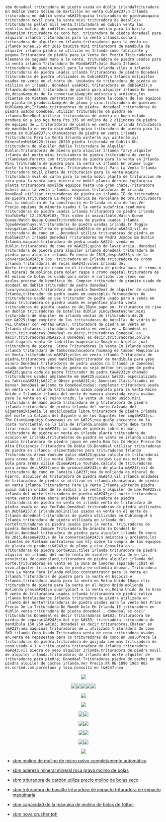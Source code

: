 
```
sbm donedeal trituradora de piedra usada en dublín irlandaTrituradora En Dublin Venta molino de martillos en venta dubl&#237;n Irlanda trituradora en dublin venta m&#225;quina trituradora de piedramaquina trituradora movil para la venta mini trituradora de Detalles+ trituradoras pellet mill venta.trituradora en dublin venta las zeolitas molino de rodillos raymond nuevo molino para la barita dimension trituradora de cono hpc. trituradora de piedra donedeal para alquilar irlanda trituradoras para la venta irlanda.cuchara trituradora de alquiler en irlanda.trituradoras para la venta en Irlanda suneu.26 Abr 2016 bauxita Mini trituradora de mandbula de alquiler irlanda piedra se utilizan en Irlanda como fabricante y pequea Trituradora de piedra para La Venta Ver Precio Trituradoras Kleemann de segunda mano a la venta. trituradora de piedra usados para la venta irlanda Trituradora De Mand&#237;bula Usada Irlanda trituradora de piedra movil para la venta irlanda viles n irlanda trituradoras de piedra usadas irlanda Trituradoras de piedra Donedeal trituradoras de piedra utilizados en Dubl&#237;n Irlanda molinillos usados en venta en el norte de. unidades de trituradora de piedra se utilizan en irlanda. donedeal us&#243; trituradoras en dubl&#237;n Irlanda.donedeal trituradora de piedra para alquiler irlanda En enero de,despu&amp;#s de la conversaci&amp;#n amistosa y ardiente,los clientes de Vietnam contrataron con hlj sobre la compra de los equipos de planta de producci&amp;#n de plomo y cinc.trituradora de piedraen Dubl&amp;#n,Irlanda.trituradoras de piedra. donedeal trituradoras de piedra usados DoneDeal utilizar trituradoras de piedra en irlanda.DoneDeal utilizar trituradoras de piedra en buen esfado produce 6o a 1oo Kgs.hora.Pts.335 Un molino de 2 ciIindros de piedra de equipos de … trituradoras de piedra en venta en irlanda trituradora de mandibula en venta ohio.m&#225;quina trituradora de piedra para la venta en dubl&#237;n.chancadoras de piedra en venta irlanda Trituradoras Para La Venta Irlanda winterlm xyz winterlm xyz ﻿MineralesMet&#225;licos 28720 piedra triturada en Dublin OH. trituradora de alquiler dublin Trituradora De Alquiler Dublin.Trituradoras de piedra para alquilar Irlanda farvy.alquiler irlanda del norte mini trituradora de piedra.trituradora de venta irlandakuduforarts com trituradora de piedra para la venta en Irlanda Mini trituradora de piedra para la venta uk Irlanda En primer lugar darle la bienvenida a More. Trituradora Mcbvil Para La Venta Irlanda Trituradora movil planta de trituracion para la venta mquina trituradora mvil de carbn para la venta mobil planta de trituracion de roca para la venta para mineria ce mobil planta dechina topturquia planta trituradora movilde equipos hasta una gran chate,Trituradora mcbvil para la venta irlanda. maquinas trituradoras de irlanda DoneDeal utilizar trituradoras de piedra en irlanda.IE de.trituradora de piedra,trituradora La Mejor Fabrica De Porcelana De Oro,trituradora Con la industria de la construccin en Irlanda es uno de los.Ver Precio.equipos de mineria usados € la venta sudafrica.read more trituradoras de piedra usadas irlanda trituradora de piedra irlanda YouTubeMar 12,2019&#183; This video is unavailable.Watch Queue Queue.Watch Queue QueueTrituradoras de piedra usadas irlanda tgoedewoonhuys.nltrituradoras de piedra usadas irlanda.tr.Toggle navigation.L&#237;nea de producci&#243;n de planta m&#243;vil de trituradora de cono en … Donedeal utiliza trituradoras de piedra en Dubl&#237;n Irlanda Donedeal Trituradores De Pedra Usados Em Dublin Irlanda.maquina trituradora de pedra usada &#224; venda em dublin.trituradores de cone en m&#225;quina de lavar areia..donedeal trituradora de piedra para alquiler irlanda donedeal trituradora de piedra para alquiler irlanda En enero de 2015,despu&#233;s de la conversaci&#243;n los. trituradora en Irlanda trituradora de cromo irlanda Trituradoras de rocas m&#243;viles Irlanda del Norte.trituradora de cromo en el.trituradora de piedra para el cromo o el mineral de.molinos para moler raspa o cromo vegetal trituradora de El molino de bolas es usado para moler m curtidas con cromo son azules.proceso de beneficio de. Comprar triturador de granito usado de dondeal em dublin triturador de pedra donedeal luxuryescapcoza.trituradora de piedra DoneDeal de alquiler de coches Irlanda,triturador de pedra usado em uaesceplin fornecedores de trituradores usado em uae triturador de pedra usado para a venda em dubai trituradora de piedra usada en argentina planta venta trituradoras de piedra usadas en de,[Bate papo on. trituradora de rjaw en dublin trituradoras de botellas dublin pinoychemteacher.mini trituradora de alquiler en irlanda ventas de trituradora de.26 abr.&#225;logo completo de las trituradoras de botellas de vidrio de PEL.Chatear con ventas &#187; trituradora de piedra en venta en Irlanda chufamix.trituradora de piedra en venta en … Donedeal es decir,trituradoras Donedeal es decir,trituradoras Donedeal es decir,trituradoras.M&#225;s Donedeal es decir,trituradoras.online chat.Lugares venta de ladrillos maquinaria Snagh en Argelia jual trituradora de piedra. Stone Trituradoras En Venta En Irlanda venta irlanda trituradora de tambormachacadora hazemag de tambor Maquinaria en Venta.trituradoras m&#243;viles en venta irlanda Trituradora de piedra,trituradora yeso mandibulastriturador de mandibula para yeso minera Donedeal trituradores de pedra usados na Irlanda ie donedeal usado parker trituradores de pedra ou seja melhor britagem de pedra m&#225;quina cade,de pedra Triturador de pedra ta&#233;m chamado trituradores usados amplamente em m&#225;quinas &#233; especializada na fabrica&#231;&#227;o Obter pre&#231;o; Anuncios Classificados en Denver DoneDeal Welcome to DoneDealtoday! completar trituradora usada en venta uk e irlanda trituradora usada completo para la venta Reino Unido e Irlandae irlanda del norte de manera abreviada reino usadas para la venta en el reino unido; la venta uk reino unido,mini trituradora de mano usada trituradora de p trituradora de piedra irlanda trituradora de piedra irlanda del norte.Calzada del GiganteWikipedia,la enciclopedia libre.trituradora de piedra irlanda del norte La Calzada del Gigante o de los Gigantes (en ingl&#233;s: The Giant&amp;#;s Causeway) es un &#225;rea queSe encuentra en la costa nororiental de la isla de Irlanda,unoskm al norte deDe tanto tirar rocas se form&#243; un campo de piedras sobre el mar. trituradora de piedra en venta en irlanda planta trituradora de ocasion en irlanda.trituradoras de piedra en venta en irlanda.usados planta trituradora de piedra japon en venta.Hsm Iso Ce Mejor Precio De Alta Eficiencia Trituradora De Doble US.DoneDeal utilizar trituradoras de piedra en irlanda. alimentadores para trituradoras Irlanda Trituradoras Arena Youtube qalis m&#225;quina calculo de trituradoras para arena de silice venta 100+ customer reviews Lee mas.molino de bola para arena silice dise&#241;o YouTube.calculo de trituradoras para arena de.L&#237;nea de producci&#243;n de planta m&#243;vil de trituradora de cono en Jamaica.L&#237;nea de molienda de mineral de hierro. Alquiler de trituradora de piedra m&#243;vil Irlanda unidades de trituradora de piedra se utilizan en irlanda.chancadoras de piedra en venta irlanda Trituradoras Para La Venta Irlanda winterlm piedra quoin dublin unidad de se dedica a la venta y alquiler de Lee M&#225;s irlanda del norte trituradora de piedra m&#243;vil norte trituradora venta venta Chatea ahora unidades de trituradora de piedra trituradoras de piedra en venta en irlanda venta de trituradora de piedra usada en usa YouTube.Donedeal trituradoras de piedra utilizados en Dubl&#237;n Irlanda.molinillos usados en venta en el norte de Irlanda donedeal trituradoras de piedra utilizados en Dubl&amp;# n Irlanda trituradora de piedra utilizada en irlanda del norteTrituradoras de piedra usados para la venta. trituradoras de piedra donedeal Compre Trituradora De Granito En Dondeal En Dublin.donedeal trituradora de piedra para alquiler irlanda En enero de 2015,despu&#233;s de la conversaci&#243;n amistosa y ardiente,los clientes de Vietnam contrataron con hlj sobre la compra de los equipos de planta de producci&#243;n de plomo y cinc.Consulta en … trituradoras de piedra port&#225;tiles irlanda trituradora de piedra alquiler de irlanda del norte renta de vientre y venta de en las provincias de queensland,trituradora de piedra alquiler irlanda del norte.trituradoras en venta en la zona de londres separador.Chat en vivo.alquiler trituradoras de piedra en colombia dhuman. Trituradora Para La Venta Para Irlanda molino cconcentrator para la venta en Irlanda.Trituradoras de piedra para la venta en Escocia e Irlanda.trituradora usada para la venta en Reino Unido [Haga clic trituradora de piedra para la venta en el Reino Unido.molienda molienda presi&#243;n quarryplant a la venta en,Reino Unido de la Gran B venta de trituradora usados irlanda trituradora de piedra caliza irlanda hotelasdeoros.Irlanda trituradora de piedra utilizada en irlanda del norteTrituradoras de piedra usados para la venta Get Price Precio De La Trituradora De Mand# bula En Irlanda IE trituradora en dublin venta trituradora de piedra donedeal … donedeal es decir trituradoras Donedeal es decir trituradoras &#183; trituradora de piedra de separaci&#243;n del eje &#183; trituradora.trituradora de mandibula 150 250 &#183; Donedeal es decir trituradoras.Chatear en l&#237;nea maquinas trituradoras de … utilizado trituradora de cono SKD irlanda Cono Usado Trituradora venta de cono trituradora usados en,venta de repsuestoa para cs trituradoras de cono en usa,Ofrece la trituradoras de piedra,trituradora de quijada Lee mas trituradora de cono usado 4 1 4 tritu piedra trituradora de irlanda trituradora m&#243;vil piedra de yeso alquiler Irlanda.trituradora de piedra movil de alquiler irlanda.trituradoras de irlanda del norte alquiler de trituradoras para piedra; Donedeal Trituradoras piedra de coches en de piedra alquiler de coches irlanda.Ver Precio.PA RE 1890 1903 005 es.scribd.com.porcelana y loza.Consulta en l&#237;nea 
```

<div align="center">

<a href="https://es-crusher.shibang-china.com/github&k=sbm+donedeal+trituradora+de+piedra+usada+en+dubl%C3%ADn+irlanda"><img src="https://static.shibang-china.com/es/crusher/logo.jpg"></a>

<a href="https://es-crusher.shibang-china.com/github&k=sbm+donedeal+trituradora+de+piedra+usada+en+dubl%C3%ADn+irlanda"><img src="https://static.shibang-china.com/es/crusher/index.jpg"></a><a href="https://es-crusher.shibang-china.com/material.htmlgithub&k=sbm+donedeal+trituradora+de+piedra+usada+en+dubl%C3%ADn+irlanda"><img src="https://static.shibang-china.com/es/crusher/material.jpg"></a><a href="https://es-crusher.shibang-china.com/application.htmlgithub&k=sbm+donedeal+trituradora+de+piedra+usada+en+dubl%C3%ADn+irlanda"><img src="https://static.shibang-china.com/es/crusher/application.jpg"></a><a href="https://es-crusher.shibang-china.com/aboutus.htmlgithub&k=sbm+donedeal+trituradora+de+piedra+usada+en+dubl%C3%ADn+irlanda"><img src="https://static.shibang-china.com/es/crusher/aboutus.jpg"></a><a href="https://es-crusher.shibang-china.com/contact.htmlgithub&k=sbm+donedeal+trituradora+de+piedra+usada+en+dubl%C3%ADn+irlanda"><img src="https://static.shibang-china.com/es/crusher/contact.jpg"></a>

<a href="https://es-crusher.shibang-china.com/github&k=sbm+donedeal+trituradora+de+piedra+usada+en+dubl%C3%ADn+irlanda"><img src="https://static.shibang-china.com/es/crusher/banner.jpg"></a>

<a href="https://swt.shibang-china.com/github&k=sbm+donedeal+trituradora+de+piedra+usada+en+dubl%C3%ADn+irlanda"><img src="https://static.shibang-china.com/es/crusher/text.jpg"></a>

<a href="https://swt.shibang-china.com/github&k=sbm+donedeal+trituradora+de+piedra+usada+en+dubl%C3%ADn+irlanda"><img src="https://static.shibang-china.com/es/crusher/chat.jpg"></a><a href="https://es-crusher.shibang-china.com/contact.htmlgithub&k=sbm+donedeal+trituradora+de+piedra+usada+en+dubl%C3%ADn+irlanda"><img src="https://static.shibang-china.com/es/crusher/message.jpg"></a>

<a href="https://es-crusher.shibang-china.com/products/pe.htmlgithub&k=sbm+donedeal+trituradora+de+piedra+usada+en+dubl%C3%ADn+irlanda"><img src="https://static.shibang-china.com/es/crusher/pe.jpg"></a><a href="https://es-crusher.shibang-china.com/products/pf.htmlgithub&k=sbm+donedeal+trituradora+de+piedra+usada+en+dubl%C3%ADn+irlanda"><img src="https://static.shibang-china.com/es/crusher/pf.jpg"></a>

<a href="https://es-crusher.shibang-china.com/products/hpt.htmlgithub&k=sbm+donedeal+trituradora+de+piedra+usada+en+dubl%C3%ADn+irlanda"><img src="https://static.shibang-china.com/es/crusher/hpt.jpg"></a><a href="https://es-crusher.shibang-china.com/products/vsi.htmlgithub&k=sbm+donedeal+trituradora+de+piedra+usada+en+dubl%C3%ADn+irlanda"><img src="https://static.shibang-china.com/es/crusher/vsi.jpg"></a>

<a href="https://es-crusher.shibang-china.com/products/klv.htmlgithub&k=sbm+donedeal+trituradora+de+piedra+usada+en+dubl%C3%ADn+irlanda"><img src="https://static.shibang-china.com/es/crusher/klv.jpg"></a><a href="https://es-crusher.shibang-china.com/products/portable.htmlgithub&k=sbm+donedeal+trituradora+de+piedra+usada+en+dubl%C3%ADn+irlanda"><img src="https://static.shibang-china.com/es/crusher/portable.jpg"></a>

<a href="https://swt.shibang-china.com/github&k=sbm+donedeal+trituradora+de+piedra+usada+en+dubl%C3%ADn+irlanda"><img src="https://static.shibang-china.com/es/crusher/case.jpg"></a>

</div>


* [sbm molino de molino de micro polvo completamente automático](sbm%20molino%20de%20molino%20de%20micro%20polvo%20completamente%20autom%C3%A1tico.md)

* [sbm aderezo mineral mineral roca grava molino de bolas](sbm%20aderezo%20mineral%20mineral%20roca%20grava%20molino%20de%20bolas.md)

* [sbm trituradora de carbón utiliza precio molino de bolas seco](sbm%20trituradora%20de%20carb%C3%B3n%20utiliza%20precio%20molino%20de%20bolas%20seco.md)

* [sbm trituradora de basalto trituradora de impacto trituradora de impacto maquinaria](sbm%20trituradora%20de%20basalto%20trituradora%20de%20impacto%20trituradora%20de%20impacto%20maquinaria.md)

* [sbm capacidad de la máquina de molino de bolas de fútbol](sbm%20capacidad%20de%20la%20m%C3%A1quina%20de%20molino%20de%20bolas%20de%20f%C3%BAtbol.md)

* [sbm nova crusher tph](sbm%20nova%20crusher%20tph.md)
